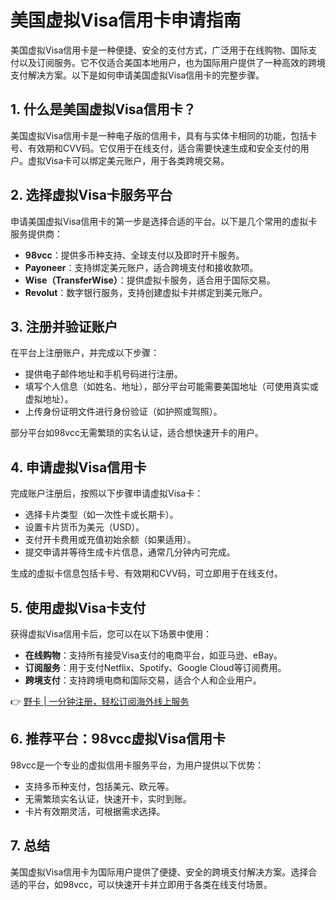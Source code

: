 # 美国虚拟Visa信用卡申请指南

美国虚拟Visa信用卡是一种便捷、安全的支付方式，广泛用于在线购物、国际支付以及订阅服务。它不仅适合美国本地用户，也为国际用户提供了一种高效的跨境支付解决方案。以下是如何申请美国虚拟Visa信用卡的完整步骤。

## 1. 什么是美国虚拟Visa信用卡？

美国虚拟Visa信用卡是一种电子版的信用卡，具有与实体卡相同的功能，包括卡号、有效期和CVV码。它仅用于在线支付，适合需要快速生成和安全支付的用户。虚拟Visa卡可以绑定美元账户，用于各类跨境交易。

## 2. 选择虚拟Visa卡服务平台

申请美国虚拟Visa信用卡的第一步是选择合适的平台。以下是几个常用的虚拟卡服务提供商：

- **98vcc**：提供多币种支持、全球支付以及即时开卡服务。
- **Payoneer**：支持绑定美元账户，适合跨境支付和接收款项。
- **Wise（TransferWise）**：提供虚拟卡服务，适合用于国际交易。
- **Revolut**：数字银行服务，支持创建虚拟卡并绑定到美元账户。

## 3. 注册并验证账户

在平台上注册账户，并完成以下步骤：

- 提供电子邮件地址和手机号码进行注册。
- 填写个人信息（如姓名、地址），部分平台可能需要美国地址（可使用真实或虚拟地址）。
- 上传身份证明文件进行身份验证（如护照或驾照）。

部分平台如98vcc无需繁琐的实名认证，适合想快速开卡的用户。

## 4. 申请虚拟Visa信用卡

完成账户注册后，按照以下步骤申请虚拟Visa卡：

- 选择卡片类型（如一次性卡或长期卡）。
- 设置卡片货币为美元（USD）。
- 支付开卡费用或充值初始余额（如果适用）。
- 提交申请并等待生成卡片信息，通常几分钟内可完成。

生成的虚拟卡信息包括卡号、有效期和CVV码，可立即用于在线支付。

## 5. 使用虚拟Visa卡支付

获得虚拟Visa信用卡后，您可以在以下场景中使用：

- **在线购物**：支持所有接受Visa支付的电商平台，如亚马逊、eBay。
- **订阅服务**：用于支付Netflix、Spotify、Google Cloud等订阅费用。
- **跨境支付**：支持跨境电商和国际交易，适合个人和企业用户。

👉 [野卡 | 一分钟注册，轻松订阅海外线上服务](https://bbtdd.com/yeka)

## 6. 推荐平台：98vcc虚拟Visa信用卡

98vcc是一个专业的虚拟信用卡服务平台，为用户提供以下优势：

- 支持多币种支付，包括美元、欧元等。
- 无需繁琐实名认证，快速开卡，实时到账。
- 卡片有效期灵活，可根据需求选择。

## 7. 总结

美国虚拟Visa信用卡为国际用户提供了便捷、安全的跨境支付解决方案。选择合适的平台，如98vcc，可以快速开卡并立即用于各类在线支付场景。